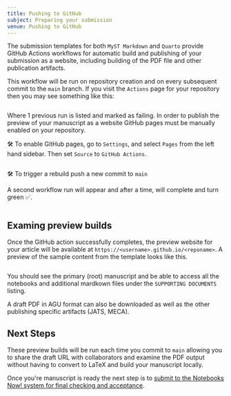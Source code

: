 ```yaml
---
title: Pushing to GitHub
subject: Preparing your submission
venue: Pushing to GitHub
---
```


The submission templates for both `MyST Markdown` and `Quarto` provide GitHub Actions workflows for automatic build and publishing of your submission as a website, including building of the PDF file and other publication artifacts.

This workflow will be run on repository creation and on every subsequent commit to the `main` branch. If you visit the `Actions` page for your repository then you may see something like this:

```{figure} images/github-failed-action.png

```

Where 1 previous run is listed and marked as failing. In order to publish the preview of your manuscript as a website GitHub pages must be manually enabled on your repository.

🛠 To enable GitHub pages, go to `Settings`, and select `Pages` from the left hand sidebar. Then set `Source` to `GitHub Actions`.

```{figure} images/github-enable-pages.png

```

🛠 To trigger a rebuild push a new commit to `main`

A second workflow run will appear and after a time, will complete and turn green ✅.

```{figure} images/github-action-success.png

```

## Examing preview builds

Once the GitHub action successfully completes, the preview website for your article will be available at `https://<username>.github.io/<reponame>`. A preview of the sample content from the template looks like this.

```{figure} images/github-website-preview.png

```

You should see the primary (root) manuscript and be able to access all the notebooks and additional mardkown files under the `SUPPORTING DOCUMENTS` listing.

A draft PDF in AGU format can also be downloaded as well as the other publishing specific artifacts (JATS, MECA).

## Next Steps

These preview builds will be run each time you commit to `main` allowing you to share the draft URL with collaborators and examine the PDF output without having to convert to LaTeX and build your manuscript locally.

Once you're manuscript is ready the next step is to [submit to the Notebooks Now! system for final checking and acceptance](submitting).
